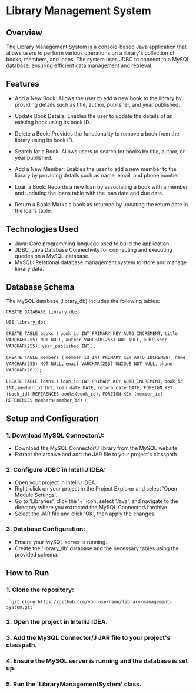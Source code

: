 # Library Management System

## Overview

The Library Management System is a console-based Java application that allows users to perform various operations on a library's collection of books, members, and loans. The system uses JDBC to connect to a MySQL database, ensuring efficient data management and retrieval.

## Features

   * Add a New Book: Allows the user to add a new book to the library by providing details such as title, author, publisher, and year published.

   * Update Book Details: Enables the user to update the details of an existing book using its book ID.

   * Delete a Book: Provides the functionality to remove a book from the library using its book ID.

   * Search for a Book: Allows users to search for books by title, author, or year published.

   * Add a New Member: Enables the user to add a new member to the library by providing details such as name, email, and phone number.

   * Loan a Book: Records a new loan by associating a book with a member and updating the loans table with the loan date and due date.

   * Return a Book: Marks a book as returned by updating the return date in the loans table.



## Technologies Used

   * Java: Core programming language used to build the application.
   * JDBC: Java Database Connectivity for connecting and executing queries on a MySQL database.
   * MySQL: Relational database management system to store and manage library data.

## Database Schema

The MySQL database (library_db) includes the following tables:

`CREATE DATABASE library_db;`

`USE library_db;`

`CREATE TABLE books (`
    `book_id INT PRIMARY KEY AUTO_INCREMENT,`
    `title VARCHAR(255) NOT NULL,`
    `author VARCHAR(255) NOT NULL,`
    `publisher VARCHAR(255),`
    `year_published INT`
`);`

`CREATE TABLE members (`
    `member_id INT PRIMARY KEY AUTO_INCREMENT,`
    `name VARCHAR(255) NOT NULL,`
    `email VARCHAR(255) UNIQUE NOT NULL,`
    `phone VARCHAR(20)`
`);`

`CREATE TABLE loans (`
    `loan_id INT PRIMARY KEY AUTO_INCREMENT,`
    `book_id INT,`
    `member_id INT,`
    `loan_date DATE,`
    `return_date DATE,`
    `FOREIGN KEY (book_id) REFERENCES books(book_id),`
    `FOREIGN KEY (member_id) REFERENCES members(member_id)`
`);`


## Setup and Configuration

### 1. Download MySQL Connector/J:

* Download the MySQL Connector/J library from the MySQL website.
* Extract the archive and add the JAR file to your project's classpath.

### 2. Configure JDBC in IntelliJ IDEA:

* Open your project in IntelliJ IDEA.
* Right-click on your project in the Project Explorer and select 'Open Module Settings'.
* Go to 'Libraries', click the '+' icon, select 'Java', and navigate to the directory where you extracted the MySQL Connector/J archive.
* Select the JAR file and click 'OK', then apply the changes.

### 3. Database Configuration:

* Ensure your MySQL server is running.
* Create the 'library_db' database and the necessary tables using the provided schema.

## How to Run

### 1. Clone the repository:

     `git clone https://github.com/yourusername/library-management-system.git`

### 2. Open the project in IntelliJ IDEA.
### 3. Add the MySQL Connector/J JAR file to your project's classpath.
### 4. Ensure the MySQL server is running and the database is set up.
### 5. Run the 'LibraryManagementSystem' class.

